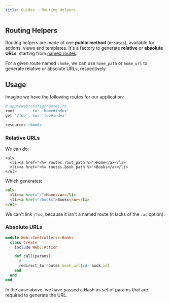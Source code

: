 ```yaml
---
title: Guides - Routing Helpers
---
```


## Routing Helpers

Routing helpers are made of one **public method** (`#routes`), available for actions, views and templates.
It's a factory to generate **relative** or **absolute URLs**, starting from [named routes](/guides/routing/basic-usage).

<p class="convention">
  For a given route named <code>:home</code>, we can use <code>home_path</code> or <code>home_url</code> to generate relative or absolute URLs, respectively.
</p>

## Usage

Imagine we have the following routes for our application:

```ruby
# apps/web/config/routes.rb
root        to: 'home#index'
get '/foo', to: 'foo#index'

resources :books
```

### Relative URLs

We can do:

```erb
<ul>
  <li><a href="<%= routes.root_path %>">Home</a></li>
  <li><a href="<%= routes.book_path %>">Books</a></li>
</ul>
```

Which generates:

```html
<ul>
  <li><a href="/">Home</a></li>
  <li><a href="/books">Books</a></li>
</ul>
```

We can't link `/foo`, because it isn't a named route (it lacks of the `:as` option).

### Absolute URLs

```ruby
module Web::Controllers::Books
  class Create
    include Web::Action

    def call(params)
      # ...
      redirect_to routes.book_url(id: book.id)
    end
  end
end
```

In the case above, we have passed a Hash as set of params that are required to generate the URL.
